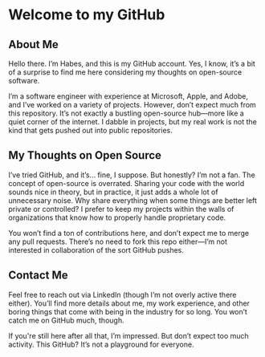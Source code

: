 # Welcome to my GitHub

## About Me

Hello there. I’m Habes, and this is my GitHub account. Yes, I know, it’s a bit of a surprise to find me here considering my thoughts on open-source software.

I’m a software engineer with experience at Microsoft, Apple, and Adobe, and I’ve worked on a variety of projects. However, don’t expect much from this repository. It’s not exactly a bustling open-source hub—more like a quiet corner of the internet. I dabble in projects, but my real work is not the kind that gets pushed out into public repositories.

## My Thoughts on Open Source

I’ve tried GitHub, and it’s... fine, I suppose. But honestly? I’m not a fan. The concept of open-source is overrated. Sharing your code with the world sounds nice in theory, but in practice, it just adds a whole lot of unnecessary noise. Why share everything when some things are better left private or controlled? I prefer to keep my projects within the walls of organizations that know how to properly handle proprietary code.

You won’t find a ton of contributions here, and don’t expect me to merge any pull requests. There’s no need to fork this repo either—I’m not interested in collaboration of the sort GitHub pushes.

## Contact Me

Feel free to reach out via LinkedIn (though I’m not overly active there either). You’ll find more details about me, my work experience, and other boring things that come with being in the industry for so long. You won’t catch me on GitHub much, though.

If you're still here after all that, I’m impressed. But don’t expect too much activity. This GitHub? It’s not a playground for everyone.

